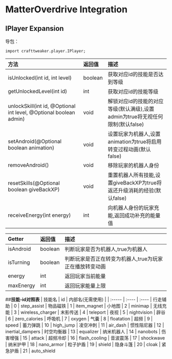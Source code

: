 # MatterOverdrive Integration

## IPlayer Expansion

导包：

```zenscript
import crafttweaker.player.IPlayer;
```

| 方法                                                               | 返回值   | 描述
| :---------------------------------------------------------------- | :------ |:----------------------------------- 
| isUnlocked(int id, int level)                                     | boolean | 获取对应id的技能是否达到等级
| getUnlockedLevel(int id)                                          | int     | 获取对应id的技能等级
| unlockSkill(int id, @Optional int level, @Optional boolean admin) | void    | 解锁对应id的技能的对应等级(默认满级),设置admin为true将无视任何限制(默认false)
| setAndroid(@Optional boolean animation)                           | void    | 设置玩家为机器人,设置animation为true将启用转变过程动画(默认false)
| removeAndroid()                                                   | void    | 移除玩家的机器人身份
| resetSkills(@Optional boolean giveBackXP)                         | void    | 重置机器人所有技能,设置giveBackXP为true将返还升级消耗的经验(默认false)
| receiveEnergy(int energy)                                         | int     | 向机器人身份的玩家充能,返回成功补充的能量值

| Getter       | 返回值    | 描述
| :----------- | :------ | :---------------------------------------------
| isAndroid    | boolean | 判断玩家是否为机器人,true为机器人
| isTurning    | boolean | 判断玩家是否正在转变为机器人,true为玩家正在播放转变动画
| energy    | int     | 返回玩家当前能量
| maxEnergy | int     | 返回玩家能量上限

##**技能-id对照表**
| 技能名 | id | 内部名(无需使用) |
| :----- | :---- | :----
| 行走辅助 | 0  | step_assist
| 物品磁铁 | 1  | item_magnet
| 小地图 | 2  | minimap
| 无线充能 | 3  | wireless_charger
| 末影传送 | 4  | teleport
| 夜视 | 5  | nightvision
| 辟谷 | 6  | zero_calories
| 呼吸机 | 7  | oxygen
| 气囊 | 8  | floatation
| 超频 | 9  | speed
| 蓄力弹跳 | 10 | high_jump
| 凌空冲刺 | 11 | air_dash
| 惯性阻尼器 | 12 | inertial_dampers
| 时空均衡器 | 13 | equalizer
| 纳米机器人 | 14 | nanobots
| 伤害增强 | 15 | attack
| 超频冷却 | 16 | flash_cooling
| 音波震荡 | 17 | shockwave
| 纳米护甲 | 18 | nano_armor
| 粒子护盾 | 19 | shield
| 隐身斗篷 | 20 | cloak
| 紧急护盾 | 21 | auto_shield